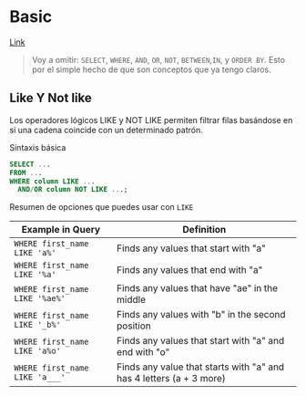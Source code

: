 # Basic
[Link](https://datalemur.com/sql-tutorial/intro-to-sql)
> Voy a omitir: ``SELECT``, ``WHERE``, ``AND``, ``OR``, ``NOT``, ``BETWEEN``,``IN``, y `ORDER BY`. Esto por el simple hecho de que son conceptos que ya tengo claros.

## Like Y Not like
Los operadores lógicos LIKE y NOT LIKE permiten filtrar filas basándose en si una cadena coincide con un determinado patrón.

Sintaxis básica
```sql
SELECT ...
FROM ...
WHERE column LIKE ... 
  AND/OR column NOT LIKE ...;
```

Resumen de opciones que puedes usar con `LIKE`

| Example in Query                    | Definition                                             |
|------------------------------------|--------------------------------------------------------|
| `WHERE first_name LIKE 'a%'`       | Finds any values that start with "a"                  |
| `WHERE first_name LIKE '%a'`       | Finds any values that end with "a"                    |
| `WHERE first_name LIKE '%ae%'`     | Finds any values that have "ae" in the middle         |
| `WHERE first_name LIKE '_b%'`      | Finds any values with "b" in the second position      |
| `WHERE first_name LIKE 'a%o'`      | Finds any values that start with "a" and end with "o" |
| `WHERE first_name LIKE 'a___'`     | Finds any value that starts with "a" and has 4 letters (a + 3 more) |

